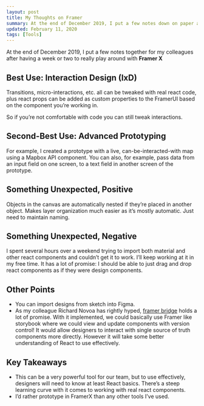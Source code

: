 ```yaml
---
layout: post
title: My Thoughts on Framer
summary: At the end of December 2019, I put a few notes down on paper after having a week or two to really play around with Framer X
updated: February 11, 2020
tags: [Tools]
---
```


At the end of December 2019, I put a few notes together for my colleagues after having a week or two to really play around with **Framer X**

## Best Use: Interaction Design (IxD)

Transitions, micro-interactions, etc. all can be tweaked with real react code, plus react props can be added as custom properties to the FramerUI based on the component you’re working in.

So if you’re not comfortable with code you can still tweak interactions.

## Second-Best Use: Advanced Prototyping

For example, I created a prototype with a live, can-be-interacted-with map using a Mapbox API component.  You can also, for example, pass data from an input field on one screen, to a text field in another screen of the prototype.

## Something Unexpected, Positive

Objects in the canvas are automatically nested if they’re placed in another object.  Makes layer organization much easier as it’s mostly automatic.  Just need to maintain naming.  

## Something Unexpected, Negative

I spent several hours over a weekend trying to import both material and other react components and couldn’t get it to work.  I’ll keep working at it in my free time.  It has a lot of promise: I should be able to just drag and drop react components as if they were design components.  

## Other Points

- You can import designs from sketch into Figma.
- As my colleague Richard Novoa has rightly hyped, [framer bridge](https://www.framer.com/blog/posts/announcing-framer-bridge/) holds a lot of promise.  With it implemented, we could basically use Framer like storybook where we could view and update components with version control!  It would allow designers to interact with single source of truth components more directly.  However it will take some better understanding of React to use effectively.  

## Key Takeaways

- This can be a very powerful tool for our team, but to use effectively, designers will need to know at least React basics.  There’s a steep learning curve with it comes to working with real react components.  
- I’d rather prototype in FramerX than any other tools I’ve used.
